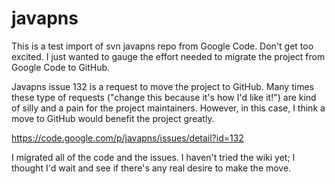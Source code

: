javapns
=======

This is a test import of svn javapns repo from Google Code. Don't get too excited. I just wanted to
gauge the effort needed to migrate the project from Google Code to GitHub.

Javapns issue 132 is a request to move the project to GitHub. Many times these type of requests ("change this because
it's how I'd like it!") are kind of silly and a pain for the project maintainers. However, in this case, I think
a move to GitHub would benefit the project greatly.

https://code.google.com/p/javapns/issues/detail?id=132

I migrated all of the code and the issues. I haven't tried the wiki yet; I thought I'd wait and see if there's any
real desire to make the move.
